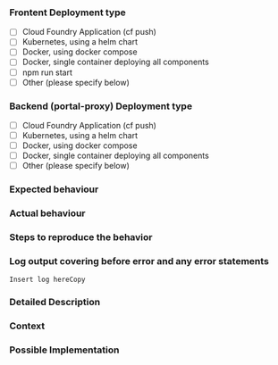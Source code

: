 <!--- For bugs and general issues -->
### Frontent Deployment type
<!--- Where is the frontend deployed? -->
<!--- Put an 'x' in one of the boxes below.  -->
<!--- Put an 'x' in one or more boxes below.  -->
* [ ] Cloud Foundry Application (cf push)
* [ ] Kubernetes, using a helm chart
* [ ] Docker, using docker compose
* [ ] Docker, single container deploying all components
* [ ] npm run start
* [ ] Other (please specify below)

### Backend (portal-proxy) Deployment type
<!--- Where is the backend deployed?  -->
<!--- Put an 'x' in one or more boxes below.  -->
* [ ] Cloud Foundry Application (cf push)
* [ ] Kubernetes, using a helm chart
* [ ] Docker, using docker compose
* [ ] Docker, single container deploying all components
* [ ] Other (please specify below)

### Expected behaviour

### Actual behaviour

### Steps to reproduce the behavior

### Log output covering before error and any error statements
```
Insert log hereCopy
```


<!--- For feature requests -->
### Detailed Description
<!--- Provide a detailed description of the change or addition you are proposing -->

### Context
<!--- Why is this change important to you? How would you use it? -->
<!--- How can it benefit other users? -->

### Possible Implementation
<!--- Not obligatory, but suggest an idea for implementing addition or change -->
